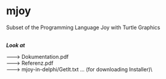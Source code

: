 # mjoy
Subset of the Programming Language Joy with Turtle Graphics

\
***Look at***

---> Dokumentation.pdf\
---> Referenz.pdf\
---> mjoy-in-delphi/GetIt.txt ... (for downloading Installer)\
